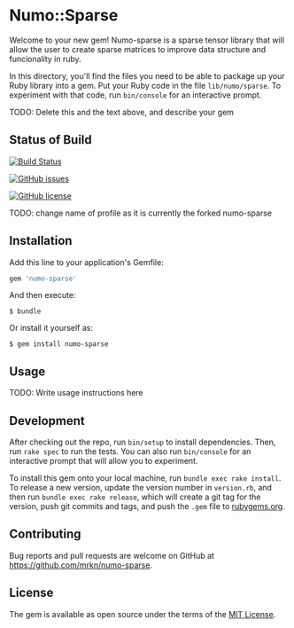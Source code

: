 # Numo::Sparse

Welcome to your new gem!
Numo-sparse is a sparse tensor library that will allow the user to create sparse matrices to improve data structure and funcionality in ruby.

In this directory, you'll find the files you need to be able to package up your Ruby library into a gem. Put your Ruby code in the file `lib/numo/sparse`. To experiment with that code, run `bin/console` for an interactive prompt.

TODO: Delete this and the text above, and describe your gem

## Status of Build

[![Build Status](https://travis-ci.com/david81982/numo-sparse.svg?branch=Fixing-travis-CI)](https://travis-ci.com/david81982/numo-sparse)

[![GitHub issues](https://img.shields.io/github/issues/david81982/numo-sparse.svg)](https://github.com/david81982/numo-sparse/issues)

[![GitHub license](https://img.shields.io/github/license/david81982/numo-sparse.svg)](https://github.com/david81982/numo-sparse/blob/master/LICENSE.txt)

TODO: change name of profile as it is currently the forked numo-sparse

## Installation

Add this line to your application's Gemfile:

```ruby
gem 'numo-sparse'
```

And then execute:

    $ bundle

Or install it yourself as:

    $ gem install numo-sparse

## Usage

TODO: Write usage instructions here

## Development

After checking out the repo, run `bin/setup` to install dependencies. Then, run `rake spec` to run the tests. You can also run `bin/console` for an interactive prompt that will allow you to experiment.

To install this gem onto your local machine, run `bundle exec rake install`. To release a new version, update the version number in `version.rb`, and then run `bundle exec rake release`, which will create a git tag for the version, push git commits and tags, and push the `.gem` file to [rubygems.org](https://rubygems.org).

## Contributing

Bug reports and pull requests are welcome on GitHub at https://github.com/mrkn/numo-sparse.

## License

The gem is available as open source under the terms of the [MIT License](https://opensource.org/licenses/MIT).
